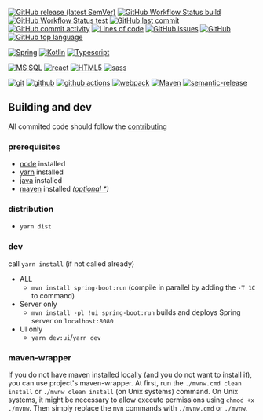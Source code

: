 [![GitHub release (latest SemVer)](https://img.shields.io/github/v/release/sciator/hana?&style=for-the-badge)](https://github.com/sciator/hana/releases)
[![GitHub Workflow Status build](https://img.shields.io/github/workflow/status/sciator/hana/Release?&style=for-the-badge)](https://github.com/sciator/hana/releases)
[![GitHub Workflow Status test](https://img.shields.io/github/workflow/status/sciator/hana/Tests?label=tests&style=for-the-badge)](https://github.com/sciator/hana/actions?query=workflow%3ATests)
[![GitHub last commit](https://img.shields.io/github/last-commit/sciator/hana?&style=for-the-badge)](https://github.com/sciator/hana/commits/master)
[![GitHub commit activity](https://img.shields.io/github/commit-activity/m/sciator/hana?&style=for-the-badge)](https://github.com/sciator/hana/graphs/commit-activity)
[![Lines of code](https://img.shields.io/tokei/lines/github/sciator/hana?&style=for-the-badge)](https://github.com/sciator/hana/pulse)
[![GitHub issues](https://img.shields.io/github/issues/sciator/hana?&style=for-the-badge)](https://github.com/sciator/hana/issues)
[![GitHub](https://img.shields.io/github/license/sciator/hana?&style=for-the-badge)](https://github.com/sciator/hana/blob/master/license.md)
[![GitHub top language](https://img.shields.io/github/languages/top/sciator/hana?&style=for-the-badge)](https://github.com/sciator/hana)

[![Spring](https://img.shields.io/badge/spring%20-%236DB33F.svg?&style=for-the-badge&logo=spring&logoColor=white)](https://spring.io/)
[![Kotlin](https://img.shields.io/badge/kotlin-%230095D5.svg?&style=for-the-badge&logo=kotlin&logoColor=white)](https://kotlinlang.org/)
[![Typescript](https://img.shields.io/badge/typescript%20-%23007ACC.svg?&style=for-the-badge&logo=typescript&logoColor=white)](https://www.typescriptlang.org/)

[![MS SQL](https://img.shields.io/badge/-MS%20SQL-%23CC2927.svg?&style=for-the-badge&logo=Microsoft-SQL-Server&logoColor=white)](https://www.microsoft.com/cs-cz/sql-server/)
[![react](https://img.shields.io/badge/react%20-%2320232a.svg?&style=for-the-badge&logo=react&logoColor=%2361DAFB)](https://reactjs.org/)
[![HTML5](https://img.shields.io/badge/html5%20-%23E34F26.svg?&style=for-the-badge&logo=html5&logoColor=white)](https://www.w3schools.com/html/)
[![sass](https://img.shields.io/badge/SASS%20-hotpink.svg?&style=for-the-badge&logo=SASS&logoColor=white)](https://sass-lang.com/)

[![git](https://img.shields.io/badge/git%20-%23F05033.svg?&style=for-the-badge&logo=git&logoColor=white)](https://git-scm.com/)
[![github](https://img.shields.io/badge/github%20-%23121011.svg?&style=for-the-badge&logo=github&logoColor=white)](https://github.com/)
[![github actions](https://img.shields.io/badge/GH%20Actions-%23161616.svg?&style=for-the-badge&logo=github&logoColor=white)](https://github.com/actions)
[![webpack](https://img.shields.io/badge/webpack%20-%238DD6F9.svg?&style=for-the-badge&logo=webpack&logoColor=black)](https://webpack.js.org/)
[![Maven](https://img.shields.io/badge/-Maven-C71A36?&style=for-the-badge&logoColor=white&logo=apache-maven)](https://maven.apache.org/)
[![semantic-release](https://img.shields.io/badge/%20%20%F0%9F%93%A6%F0%9F%9A%80-semantic--release-e10079.svg?&style=for-the-badge&logoColor=white)](https://github.com/semantic-release/semantic-release)


## Building and dev

All commited code should follow the [contributing](./contributing.md)

### prerequisites
   - [node](https://nodejs.org/) installed
   - [yarn](https://yarnpkg.com/) installed
   - [java](https://java.com/) installed
   - [maven](https://maven.apache.org/) installed _([optional *](#maven-wrapper))_


### distribution
   - ```yarn dist```

### dev
call ```yarn install``` (if not called already)
   - ALL
      - ```mvn install spring-boot:run``` (compile in parallel by adding the ```-T 1C``` to command)
   - Server only
      - ```mvn install -pl !ui spring-boot:run``` builds and deploys Spring server on ````localhost:8080````
   - UI only
      - ```yarn dev:ui```/```yarn dev```

### maven-wrapper
If you do not have maven installed locally (and you do not want to install it), you can use project's maven-wrapper.
At first, run the ```./mvnw.cmd clean install``` or ```./mvnw clean install``` (on Unix systems) command.
On Unix systems, it might be necessary to allow execute permissions using ```chmod +x ./mvnw```.
Then simply replace the ```mvn``` commands with ```./mvnw.cmd``` or ```./mvnw```.
